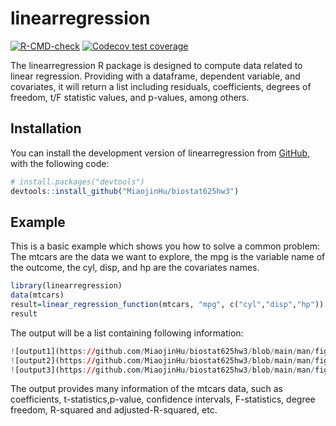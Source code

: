 
# linearregression

<!-- badges: start -->
[![R-CMD-check](https://github.com/MiaojinHu/biostat625hw3/actions/workflows/R-CMD-check.yaml/badge.svg)](https://github.com/MiaojinHu/biostat625hw3/actions/workflows/R-CMD-check.yaml)
[![Codecov test coverage](https://codecov.io/gh/MiaojinHu/biostat625hw3/branch/main/graph/badge.svg)](https://app.codecov.io/gh/MiaojinHu/biostat625hw3?branch=main)
<!-- badges: end -->

The linearregression R package is designed to compute data related to linear regression. Providing with a dataframe, dependent variable, and covariates, it will return a list including residuals, coefficients, degrees of freedom, t/F statistic values, and p-values, among others. 

## Installation

You can install the development version of linearregression from [GitHub](https://github.com/MiaojinHu/biostat625hw3), with the following code:
``` r
# install.packages("devtools")
devtools::install_github("MiaojinHu/biostat625hw3")
```

## Example

This is a basic example which shows you how to solve a common problem:
The mtcars are the data we want to explore, the mpg is the variable name of the outcome, the cyl, disp, and hp are the covariates names.

``` r
library(linearregression)
data(mtcars)
result=linear_regression_function(mtcars, "mpg", c("cyl","disp","hp"))
result
```

The output will be a list containing following information:
``` r
![output1](https://github.com/MiaojinHu/biostat625hw3/blob/main/man/figures/1.png?raw=true)
![output2](https://github.com/MiaojinHu/biostat625hw3/blob/main/man/figures/2.png?raw=true)
![output3](https://github.com/MiaojinHu/biostat625hw3/blob/main/man/figures/3.png?raw=true)

```
The output provides many information of the mtcars data, such as coefficients, t-statistics,p-value, confidence intervals, F-statistics, degree freedom, R-squared and adjusted-R-squared, etc.
